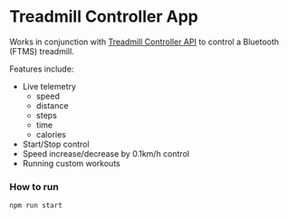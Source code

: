 # Treadmill Controller App

Works in conjunction with [Treadmill Controller API](https://github.com/OakLake/Treadmill-Controller-API) to control a Bluetooth (FTMS) treadmill.

Features include:

- Live telemetry
  - speed
  - distance
  - steps
  - time
  - calories
- Start/Stop control
- Speed increase/decrease by 0.1km/h control
- Running custom workouts

### How to run

```bash
npm run start
```
